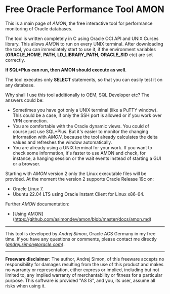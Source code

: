 # Free Oracle Performance Tool AMON

This is a main page of *AMON*, the free interactive tool for performance monitoring of Oracle databases.

The tool is written completely in C using Oracle OCI API and UNIX Curses library. 
This allows *AMON* to run on every UNIX terminal. After downloading the tool, you can 
immediately start to use it, if the environment variables (**ORACLE_HOME**, **PATH**, 
**LD_LIBRARY_PATH**, **ORACLE_SID** etc) are set correctly.

**If SQL*Plus can run, then AMON should execute as well.**

The tool executes only **SELECT** statements, so that you can easily test it on any database.

Why shall I use this tool additionally to OEM, SQL Developer etc? The answers could be:

* Sometimes you have got only a UNIX terminal (like a PuTTY window). This could be a case, 
if only the SSH port is allowed or if you work over VPN connection.
* You are comfortable with the Oracle dynamic views. You could of course just use SQL*Plus. 
But it's easier to monitor the changing information with *AMON*, because the tool 
already calculates the delta values and refreshes the window automatically.
* You are already using a UNIX terminal for your work. If you want to check some information, 
it's faster to use AMON and check, for instance, a hanging session or the wait events instead 
of starting a GUI or a browser.

Starting with *AMON* version 2 only the Linux executable files will be provided. At the moment 
the version 2 supports Oracle Release 19c on:
* Oracle Linux 7.
* Ubuntu 22.04 LTS using Oracle Instant Client for Linux x86-64.

Further *AMON* documentation:
* [Using AMON] (https://github.com/asimondev/amon/blob/master/docs/amon.md)


***

This tool is developed by *Andrej Simon*, Oracle ACS Germany in my free time. If you have any 
questions or comments, please contact me directly (*andrej.simon@oracle.com*).

***

**Freeware disclaimer**: The author, Andrej Simon, of this freeware accepts no responsibility for 
damages resulting from the use of this product and makes no warranty or representation, 
either express or implied, including but not limited to, any implied warranty of merchantability 
or fitness for a particular purpose. This software is provided "AS IS", and you, its user, 
assume all risks when using it.